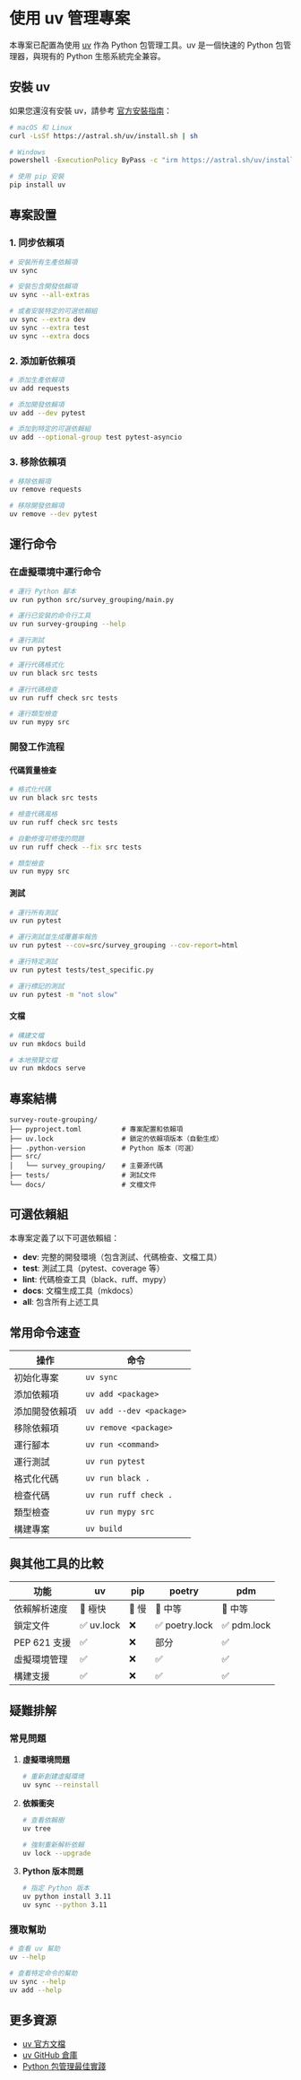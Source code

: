 # 使用 uv 管理專案

本專案已配置為使用 [uv](https://docs.astral.sh/uv/) 作為 Python 包管理工具。uv 是一個快速的 Python 包管理器，與現有的 Python 生態系統完全兼容。

## 安裝 uv

如果您還沒有安裝 uv，請參考 [官方安裝指南](https://docs.astral.sh/uv/getting-started/installation/)：

```bash
# macOS 和 Linux
curl -LsSf https://astral.sh/uv/install.sh | sh

# Windows
powershell -ExecutionPolicy ByPass -c "irm https://astral.sh/uv/install.ps1 | iex"

# 使用 pip 安裝
pip install uv
```

## 專案設置

### 1. 同步依賴項
```bash
# 安裝所有生產依賴項
uv sync

# 安裝包含開發依賴項
uv sync --all-extras

# 或者安裝特定的可選依賴組
uv sync --extra dev
uv sync --extra test
uv sync --extra docs
```

### 2. 添加新依賴項
```bash
# 添加生產依賴項
uv add requests

# 添加開發依賴項
uv add --dev pytest

# 添加到特定的可選依賴組
uv add --optional-group test pytest-asyncio
```

### 3. 移除依賴項
```bash
# 移除依賴項
uv remove requests

# 移除開發依賴項
uv remove --dev pytest
```

## 運行命令

### 在虛擬環境中運行命令
```bash
# 運行 Python 腳本
uv run python src/survey_grouping/main.py

# 運行已安裝的命令行工具
uv run survey-grouping --help

# 運行測試
uv run pytest

# 運行代碼格式化
uv run black src tests

# 運行代碼檢查
uv run ruff check src tests

# 運行類型檢查
uv run mypy src
```

### 開發工作流程

#### 代碼質量檢查
```bash
# 格式化代碼
uv run black src tests

# 檢查代碼風格
uv run ruff check src tests

# 自動修復可修復的問題
uv run ruff check --fix src tests

# 類型檢查
uv run mypy src
```

#### 測試
```bash
# 運行所有測試
uv run pytest

# 運行測試並生成覆蓋率報告
uv run pytest --cov=src/survey_grouping --cov-report=html

# 運行特定測試
uv run pytest tests/test_specific.py

# 運行標記的測試
uv run pytest -m "not slow"
```

#### 文檔
```bash
# 構建文檔
uv run mkdocs build

# 本地預覽文檔
uv run mkdocs serve
```

## 專案結構

```
survey-route-grouping/
├── pyproject.toml          # 專案配置和依賴項
├── uv.lock                 # 鎖定的依賴項版本（自動生成）
├── .python-version         # Python 版本（可選）
├── src/
│   └── survey_grouping/    # 主要源代碼
├── tests/                  # 測試文件
└── docs/                   # 文檔文件
```

## 可選依賴組

本專案定義了以下可選依賴組：

- **dev**: 完整的開發環境（包含測試、代碼檢查、文檔工具）
- **test**: 測試工具（pytest、coverage 等）
- **lint**: 代碼檢查工具（black、ruff、mypy）
- **docs**: 文檔生成工具（mkdocs）
- **all**: 包含所有上述工具

## 常用命令速查

| 操作 | 命令 |
|------|------|
| 初始化專案 | `uv sync` |
| 添加依賴項 | `uv add <package>` |
| 添加開發依賴項 | `uv add --dev <package>` |
| 移除依賴項 | `uv remove <package>` |
| 運行腳本 | `uv run <command>` |
| 運行測試 | `uv run pytest` |
| 格式化代碼 | `uv run black .` |
| 檢查代碼 | `uv run ruff check .` |
| 類型檢查 | `uv run mypy src` |
| 構建專案 | `uv build` |

## 與其他工具的比較

| 功能 | uv | pip | poetry | pdm |
|------|----|----|--------|-----|
| 依賴解析速度 | 🚀 極快 | 🐌 慢 | 🚶 中等 | 🚶 中等 |
| 鎖定文件 | ✅ uv.lock | ❌ | ✅ poetry.lock | ✅ pdm.lock |
| PEP 621 支援 | ✅ | ❌ | 部分 | ✅ |
| 虛擬環境管理 | ✅ | ❌ | ✅ | ✅ |
| 構建支援 | ✅ | ❌ | ✅ | ✅ |

## 疑難排解

### 常見問題

1. **虛擬環境問題**
   ```bash
   # 重新創建虛擬環境
   uv sync --reinstall
   ```

2. **依賴衝突**
   ```bash
   # 查看依賴樹
   uv tree
   
   # 強制重新解析依賴
   uv lock --upgrade
   ```

3. **Python 版本問題**
   ```bash
   # 指定 Python 版本
   uv python install 3.11
   uv sync --python 3.11
   ```

### 獲取幫助

```bash
# 查看 uv 幫助
uv --help

# 查看特定命令的幫助
uv sync --help
uv add --help
```

## 更多資源

- [uv 官方文檔](https://docs.astral.sh/uv/)
- [uv GitHub 倉庫](https://github.com/astral-sh/uv)
- [Python 包管理最佳實踐](https://packaging.python.org/)
